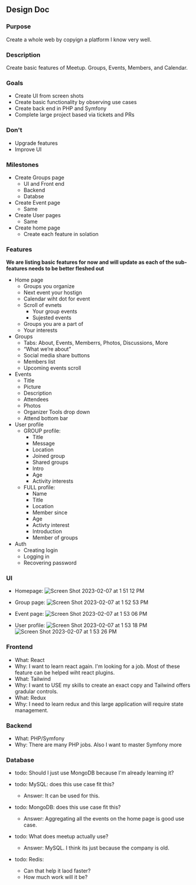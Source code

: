 ## Design Doc

### Purpose

Create a whole web by copyign a platform I know very well.

### Description

Create basic features of Meetup. Groups, Events, Members, and Calendar.

### Goals

- Create UI from screen shots
- Create basic functionality by observing use cases
- Create back end in PHP and Symfony
- Complete large project based via tickets and PRs

### Don't

- Upgrade features
- Improve UI

### Milestones

- Create Groups page
  - UI and Front end
  - Backend
  - Databse
- Create Event page
  - Same
- Create User pages
  - Same
- Create home page
  - Create each feature in solation

### Features

**We are listing basic features for now and will update as each of the sub-features needs to be better fleshed out**

- Home page
  - Groups you organize
  - Next event your hostign
  - Calendar wiht dot for event
  - Scroll of evnets
    - Your group events
    - Sujested events
  - Groups you are a part of
  - Your interests
- Groups
  - Tabs: About, Events, Memberrs, Photos, Discussions, More
  - “What we’re about”
  - Social media share buttons
  - Members list
  - Upcoming events scroll
- Events
  - Title
  - Picture
  - Description
  - Attendees
  - Photos
  - Organizer Tools drop down
  - Attend bottom bar
- User profile
  - GROUP profile:
    - Title
    - Message
    - Location
    - Joined group
    - Shared groups
    - Intro
    - Age
    - Activity interests
  - FULL profile:
    - Name
    - Title
    - Location
    - Member since
    - Age
    - Activty interest
    - Introduction
    - Member of groups
- Auth
  - Creating login 
  - Logging in 
  - Recovering password

### UI

- Homepage: 
![Screen Shot 2023-02-07 at 1 51 12 PM](https://user-images.githubusercontent.com/11698908/217375968-615398d9-c62b-49d3-b8b6-b1c9483cf842.png)

- Group page: 
![Screen Shot 2023-02-07 at 1 52 53 PM](https://user-images.githubusercontent.com/11698908/217376056-03f790e6-19cb-4833-84f4-a10677bed2cf.png)

- Event page: 
![Screen Shot 2023-02-07 at 1 53 06 PM](https://user-images.githubusercontent.com/11698908/217376122-0bd7b48e-0cc9-4a05-9172-2e1e719c4f6e.png)

- User profile: 
![Screen Shot 2023-02-07 at 1 53 18 PM](https://user-images.githubusercontent.com/11698908/217376191-1a4ddb8e-a596-4608-aaaf-090d50ad8626.png)
![Screen Shot 2023-02-07 at 1 53 26 PM](https://user-images.githubusercontent.com/11698908/217376227-3fe64884-fec0-49c7-a858-4c74ce4adc72.png)


### Frontend

- What: React
- Why: I want to learn react again. I'm looking for a job. Most of these feature can be helped wiht react plugins.
- What: Tailwind 
- Why: I want to USE my skills to create an exact copy and Tailwind offers gradular controls.
- What: Redux
- Why: I need to learn redux and this large application will require state management.

### Backend

- What: PHP/Symfony
- Why: There are many PHP jobs. Also I want to master Symfony more

### Database

- todo: Should I just use MongoDB because I'm already learning it?
- todo: MySQL: does this use case fit this? 
  - Answer: It can be used for this.
- todo: MongoDB: does this use case fit this?
  - Answer: Aggregating all the events on the home page is good use case.
- todo: What does meetup actually use?
  - Answer: MySQL. I think its just because the company is old.

- todo: Redis:
  - Can that help it laod faster?
  - How much work will it be?

